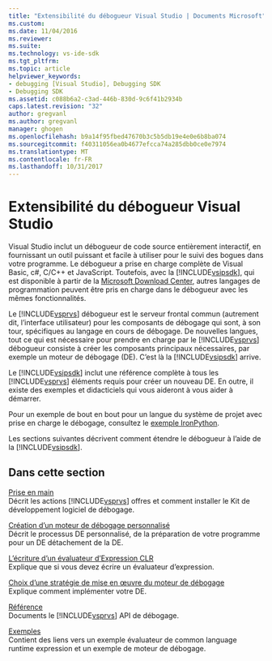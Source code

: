 ```yaml
---
title: "Extensibilité du débogueur Visual Studio | Documents Microsoft"
ms.custom: 
ms.date: 11/04/2016
ms.reviewer: 
ms.suite: 
ms.technology: vs-ide-sdk
ms.tgt_pltfrm: 
ms.topic: article
helpviewer_keywords:
- debugging [Visual Studio], Debugging SDK
- Debugging SDK
ms.assetid: c088b6a2-c3ad-446b-830d-9c6f41b2934b
caps.latest.revision: "32"
author: gregvanl
ms.author: gregvanl
manager: ghogen
ms.openlocfilehash: b9a14f95fbed47670b3c5b5db19e4e0e6b8ba074
ms.sourcegitcommit: f40311056ea0b4677efcca74a285dbb0ce0e7974
ms.translationtype: MT
ms.contentlocale: fr-FR
ms.lasthandoff: 10/31/2017
---
```

# <a name="visual-studio-debugger-extensibility"></a>Extensibilité du débogueur Visual Studio
Visual Studio inclut un débogueur de code source entièrement interactif, en fournissant un outil puissant et facile à utiliser pour le suivi des bogues dans votre programme. Le débogueur a prise en charge complète de Visual Basic, c#, C/C++ et JavaScript. Toutefois, avec la [!INCLUDE[vsipsdk](../../extensibility/includes/vsipsdk_md.md)], qui est disponible à partir de la [Microsoft Download Center](http://go.microsoft.com/fwlink/?LinkId=214453), autres langages de programmation peuvent être pris en charge dans le débogueur avec les mêmes fonctionnalités.  
  
 Le [!INCLUDE[vsprvs](../../code-quality/includes/vsprvs_md.md)] débogueur est le serveur frontal commun (autrement dit, l’interface utilisateur) pour les composants de débogage qui sont, à son tour, spécifiques au langage en cours de débogage. De nouvelles langues, tout ce qui est nécessaire pour prendre en charge par le [!INCLUDE[vsprvs](../../code-quality/includes/vsprvs_md.md)] débogueur consiste à créer les composants principaux nécessaires, par exemple un moteur de débogage (DE). C’est là la [!INCLUDE[vsipsdk](../../extensibility/includes/vsipsdk_md.md)] arrive.  
  
 Le [!INCLUDE[vsipsdk](../../extensibility/includes/vsipsdk_md.md)] inclut une référence complète à tous les [!INCLUDE[vsprvs](../../code-quality/includes/vsprvs_md.md)] éléments requis pour créer un nouveau DE. En outre, il existe des exemples et didacticiels qui vous aideront à vous aider à démarrer.  
  
 Pour un exemple de bout en bout pour un langue du système de projet avec prise en charge le débogage, consultez le [exemple IronPython](http://msdn.microsoft.com/en-us/4c41695c-12c1-4670-b43b-d8d84c9e4089).  
  
 Les sections suivantes décrivent comment étendre le débogueur à l’aide de la [!INCLUDE[vsipsdk](../../extensibility/includes/vsipsdk_md.md)].  
  
## <a name="in-this-section"></a>Dans cette section  
 [Prise en main](../../extensibility/debugger/getting-started-with-debugger-extensibility.md)  
 Décrit les actions [!INCLUDE[vsprvs](../../code-quality/includes/vsprvs_md.md)] offres et comment installer le Kit de développement logiciel de débogage.  
  
 [Création d’un moteur de débogage personnalisé](../../extensibility/debugger/creating-a-custom-debug-engine.md)  
 Décrit le processus DE personnalisé, de la préparation de votre programme pour un DE détachement de la DE.  
  
 [L’écriture d’un évaluateur d’Expression CLR](../../extensibility/debugger/writing-a-common-language-runtime-expression-evaluator.md)  
 Explique que si vous devez écrire un évaluateur d’expression.  
  
 [Choix d’une stratégie de mise en œuvre du moteur de débogage](../../extensibility/debugger/choosing-a-debug-engine-implementation-strategy.md)  
 Explique comment implémenter votre DE.  
  
 [Référence](../../extensibility/debugger/reference/reference-visual-studio-debugging-apis.md)  
 Documents le [!INCLUDE[vsprvs](../../code-quality/includes/vsprvs_md.md)] API de débogage.  
  
 [Exemples](../../extensibility/debugger/visual-studio-debugging-samples.md)  
 Contient des liens vers un exemple évaluateur de common language runtime expression et un exemple de moteur de débogage.
